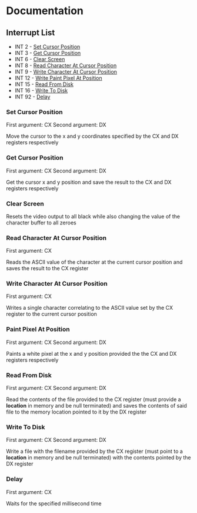# Documentation

## Interrupt List

- INT 2 - [Set Cursor Position](#set-cursor-position)
- INT 3 - [Get Cursor Position](#get-cursor-position)
- INT 6 - [Clear Screen](#clear-screen)
- INT 8 - [Read Character At Cursor Position](#read-character-at-cursor-position)
- INT 9 - [Write Character At Cursor Position](#write-character-at-cursor-position)
- INT 12 - [Write Paint Pixel At Position](#paint-pixel-at-position)
- INT 15 - [Read From Disk](#read-from-disk)
- INT 16 - [Write To Disk](#write-to-disk)
- INT 92 - [Delay](#delay)

### Set Cursor Position

First argument: CX
Second argument: DX

Move the cursor to the x and y coordinates specified by the CX and DX registers respectively

### Get Cursor Position

First argument: CX
Second argument: DX

Get the cursor x and y position and save the result to the CX and DX registers respectively

### Clear Screen

Resets the video output to all black while also changing the value of the character buffer to all zeroes

### Read Character At Cursor Position

First argument: CX

Reads the ASCII value of the character at the current cursor position and saves the result to the CX register

### Write Character At Cursor Position

First argument: CX

Writes a single character correlating to the ASCII value set by the CX register to the current cursor position

### Paint Pixel At Position

First argument: CX
Second argument: DX

Paints a white pixel at the x and y position provided the the CX and DX registers respectively

### Read From Disk

First argument: CX
Second argument: DX

Read the contents of the file provided to the CX register (must provide a **location** in memory and be null terminated) and saves the contents of said file to the memory location pointed to it by the DX register

### Write To Disk

First argument: CX
Second argument: DX

Write a file with the filename provided by the CX register (must point to a **location** in memory and be null terminated) with the contents pointed by the DX register

### Delay

First argument: CX

Waits for the specified millisecond time
